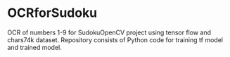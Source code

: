 # OCRforSudoku
OCR of numbers 1-9 for SudokuOpenCV project using tensor flow and chars74k dataset.
Repository consists of Python code for training tf model and trained model. 
